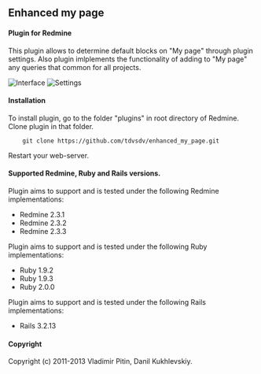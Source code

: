 ## Enhanced my page

#### Plugin for Redmine

This plugin allows to determine default blocks on "My page" through plugin settings.
Also plugin imlplements the functionality of adding to "My page" any queries that common for all projects.

![Interface](https://github.com/tdvsdv/enhanced_my_page/raw/master/screenshots/interface.png "Interface")
![Settings](https://github.com/tdvsdv/enhanced_my_page/raw/master/screenshots/settings.png "Settings")

#### Installation
To install plugin, go to the folder "plugins" in root directory of Redmine.
Clone plugin in that folder.

		git clone https://github.com/tdvsdv/enhanced_my_page.git

Restart your web-server.

#### Supported Redmine, Ruby and Rails versions.

Plugin aims to support and is tested under the following Redmine implementations:
* Redmine 2.3.1
* Redmine 2.3.2
* Redmine 2.3.3

Plugin aims to support and is tested under the following Ruby implementations:
* Ruby 1.9.2
* Ruby 1.9.3
* Ruby 2.0.0

Plugin aims to support and is tested under the following Rails implementations:
* Rails 3.2.13

#### Copyright
Copyright (c) 2011-2013 Vladimir Pitin, Danil Kukhlevskiy.
